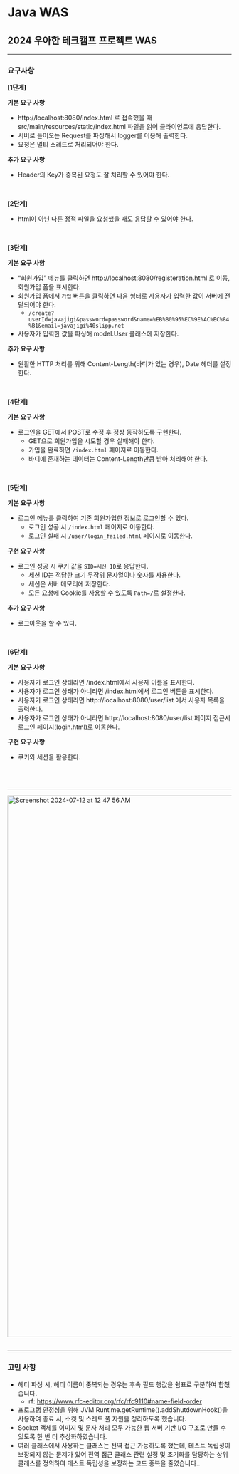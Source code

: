 # Java WAS

## 2024 우아한 테크캠프 프로젝트 WAS

---

### 요구사항

**[1단계]**

**기본 요구 사항**

- http://localhost:8080/index.html 로 접속했을 때 src/main/resources/static/index.html 파일을 읽어 클라이언트에 응답한다.
- 서버로 들어오는 Request를 파싱해서 logger를 이용해 출력한다.
- 요청은 멀티 스레드로 처리되어야 한다.

**추가 요구 사항**

- Header의 Key가 중복된 요청도 잘 처리할 수 있어야 한다.

<br>

**[2단계]**

- html이 아닌 다른 정적 파일을 요청했을 때도 응답할 수 있어야 한다.

<br>

**[3단계]**

**기본 요구 사항**

- “회원가입” 메뉴를 클릭하면 http://localhost:8080/registeration.html 로 이동, 회원가입 폼을 표시한다.
- 회원가입 폼에서 `가입` 버튼을 클릭하면 다음 형태로 사용자가 입력한 값이 서버에 전달되어야 한다.
  - `/create?userId=javajigi&password=password&name=%EB%B0%95%EC%9E%AC%EC%84%B1&email=javajigi%40slipp.net`
- 사용자가 입력한 값을 파싱해 model.User 클래스에 저장한다.

**추가 요구 사항**

- 원활한 HTTP 처리를 위해 Content-Length(바디가 있는 경우), Date 헤더를 설정한다.

<br>

**[4단계]**

**기본 요구 사항**

- 로그인을 GET에서 POST로 수정 후 정상 동작하도록 구현한다.
  - GET으로 회원가입을 시도할 경우 실패해야 한다.
  - 가입을 완료하면 `/index.html` 페이지로 이동한다.
  - 바디에 존재하는 데이터는 Content-Length만큼 받아 처리해야 한다.

<br>

**[5단계]**

**기본 요구 사항**

- 로그인 메뉴를 클릭하여 기존 회원가입한 정보로 로그인할 수 있다.
  - 로그인 성공 시 `/index.html` 페이지로 이동한다.
  - 로그인 실패 시 `/user/login_failed.html` 페이지로 이동한다.

**구현 요구 사항**

- 로그인 성공 시 쿠키 값을 `SID=세션 ID`로 응답한다.
  - 세션 ID는 적당한 크기 무작위 문자열이나 숫자를 사용한다.
  - 세션은 서버 메모리에 저장한다.
  - 모든 요청에 Cookie를 사용할 수 있도록 `Path=/`로 설정한다.

**추가 요구 사항**

- 로그아웃을 할 수 있다.

<br>

**[6단계]**

**기본 요구 사항**

- 사용자가 로그인 상태라면 /index.html에서 사용자 이름을 표시한다.
- 사용자가 로그인 상태가 아니라면 /index.html에서 로그인 버튼을 표시한다.
- 사용자가 로그인 상태라면 http://localhost:8080/user/list 에서 사용자 목록을 출력한다.
- 사용자가 로그인 상태가 아니라면 http://localhost:8080/user/list  페이지 접근시 로그인 페이지(login.html)로 이동한다.

**구현 요구 사항**

- 쿠키와 세션을 활용한다.

<br>
<br>

---

<img width="1216" alt="Screenshot 2024-07-12 at 12 47 56 AM" src="https://github.com/user-attachments/assets/4eed14aa-ad44-462c-b339-c92a56f23910">

<br>
<br>

---

### 고민 사항

- 헤더 파싱 시, 헤더 이름이 중복되는 경우는 후속 필드 행값을 쉼표로 구분하여 합쳤습니다.
  - rf: https://www.rfc-editor.org/rfc/rfc9110#name-field-order
- 프로그램 안정성을 위해 JVM Runtime.getRuntime().addShutdownHook()을 사용하여 종료 시, 소켓 및 스레드 풀 자원을 정리하도록 했습니다.
- Socket 객체를 이미지 및 문자 처리 모두 가능한 웹 서버 기반 I/O 구조로 만들 수 있도록 한 번 더 추상화하였습니다.
- 여러 클래스에서 사용하는 클래스는 전역 접근 가능하도록 했는데, 테스트 독립성이 보장되지 않는 문제가 있어 전역 접근 클래스 관련 설정 및 초기화를 담당하는 상위 클래스를 정의하여 테스트 독립성을 보장하는 코드
  중복을 줄였습니다..  
